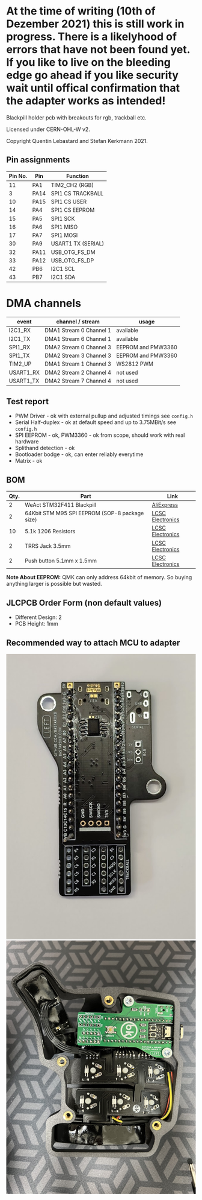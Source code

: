 # At the time of writing (10th of Dezember 2021) this is still work in progress. There is a likelyhood of errors that have not been found yet. If you like to live on the bleeding edge go ahead if you like security wait until offical confirmation that the adapter works as intended!

Blackpill holder pcb with breakouts for rgb, trackball etc.

Licensed under CERN-OHL-W v2.

Copyright Quentin Lebastard and Stefan Kerkmann 2021.

## Pin assignments

| Pin No. | Pin  |      Function      |
| ------- | ---- | ------------------ |
| 11      | PA1  | TIM2_CH2 (RGB)     |
| 3       | PA14 | SPI1 CS TRACKBALL  |
| 10      | PA15 | SPI1 CS USER       |
| 14      | PA4  | SPI1 CS EEPROM     |
| 15      | PA5  | SPI1 SCK           |
| 16      | PA6  | SPI1 MISO          |
| 17      | PA7  | SPI1 MOSI          |
| 30      | PA9  | USART1 TX (SERIAL) |
| 32      | PA11 | USB_OTG_FS_DM      |
| 33      | PA12 | USB_OTG_FS_DP      |
| 42      | PB6  | I2C1 SCL           |
| 43      | PB7  | I2C1 SDA           |


# DMA channels

|   event   |    channel / stream     |       usage        |
| --------- | ----------------------- | ------------------ |
| I2C1_RX   | DMA1 Stream 0 Channel 1 | available          |
| I2C1_TX   | DMA1 Stream 6 Channel 1 | available          |
| SPI1_RX   | DMA2 Stream 0 Channel 3 | EEPROM and PMW3360 |
| SPI1_TX   | DMA2 Stream 3 Channel 3 | EEPROM and PMW3360 |
| TIM2_UP   | DMA1 Stream 1 Channel 3 | WS2812 PWM         |
| USART1_RX | DMA2 Stream 2 Channel 4 | not used           |
| USART1_TX | DMA2 Stream 7 Channel 4 | not used           |


## Test report

* PWM Driver - ok with external pullup and adjusted timings see `config.h`
* Serial Half-duplex - ok at default speed and up to 3.75MBit/s see `config.h`
* SPI EEPROM - ok, PWM3360 - ok from scope, should work with real hardware
* Splithand detection - ok
* Bootloader bodge - ok, can enter reliably everytime
* Matrix - ok

## BOM

| Qty. |                      Part                      |           Link        |
| ---- | ---------------------------------------------- | ----------------------|
| 2    | WeAct STM32F411 Blackpill                      | [AliExpress][1]       |
| 2    | 64Kbit STM M95 SPI EEPROM (SOP-8 package size) | [LCSC Electronics][2] |
| 10   | 5.1k 1206 Resistors                            | [LCSC Electronics][3] |
| 2    | TRRS Jack 3.5mm                                | [LCSC Electronics][4] |
| 2    | Push button 5.1mm x 1.5mm                      | [LCSC Electronics][5] |

 **Note About EEPROM:** QMK can only address 64kbit of memory. So buying anything larger is possible but wasted.

## JLCPCB Order Form (non default values)

* Different Design: 2
* PCB Height: 1mm

## Recommended way to attach MCU to adapter

![Header pins long side on bottom](./assets/blackpillinstallation.jpg "bottom view of WeAct_Black_Pill")
![Adapter side showing resistors and button](./assets/adapter_resistor_installation.jpg "view of blackpill adapter plate.")

[1]: <https://www.aliexpress.com/item/1005001456186625.html> "WeAct STM32F411 Blackpill"
[2]: <https://lcsc.com/product-detail/EEPROM_STMicroelectronics-M95640-WMN6TP_C140882.html> "64Kbit STM M95 SPI EEPROM (SOP-8 package size)"
[3]: <https://lcsc.com/product-detail/Chip-Resistor-Surface-Mount_UNI-ROYAL-Uniroyal-Elec-1206W4F5101T5E_C26033.html> "5.1k 1206 Resistors"
[4]: <https://lcsc.com/product-detail/Pre-ordered-Connectors_XKB-Connectivity-PJ-320E_C2884941.html> "TRRS Jack 3.5mm"
[5]: <https://lcsc.com/product-detail/Tactile-Switches_XKB-Connectivity-TS-1187A-B-A-B_C318884.html> "Push button 5.1mm x 1.5mm"
